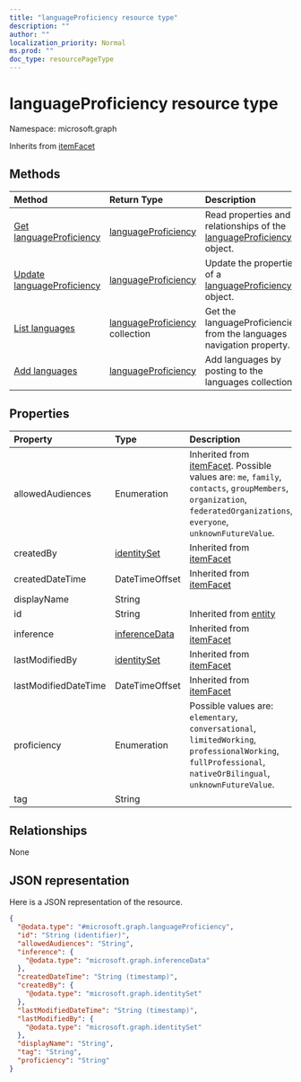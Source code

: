 ```yaml
---
title: "languageProficiency resource type"
description: ""
author: ""
localization_priority: Normal
ms.prod: ""
doc_type: resourcePageType
---
```


# languageProficiency resource type


Namespace: microsoft.graph




Inherits from [itemFacet](../resources/itemfacet.md)

## Methods
|Method|Return Type|Description|
|:---|:---|:---|
|[Get languageProficiency](../api/languageproficiency-get.md)|[languageProficiency](../resources/languageproficiency.md)|Read properties and relationships of the [languageProficiency](../resources/languageproficiency.md) object.|
|[Update languageProficiency](../api/languageproficiency-update.md)|[languageProficiency](../resources/languageproficiency.md)|Update the properties of a [languageProficiency](../resources/languageproficiency.md) object.|
|[List languages](../api/profile-list-languages.md)|[languageProficiency](../resources/languageproficiency.md) collection|Get the languageProficiencies from the languages navigation property.|
|[Add languages](../api/profile-post-languages.md)|[languageProficiency](../resources/languageproficiency.md)|Add languages by posting to the languages collection.|

## Properties
|Property|Type|Description|
|:---|:---|:---|
|allowedAudiences|Enumeration| Inherited from [itemFacet](../resources/itemfacet.md). Possible values are: `me`, `family`, `contacts`, `groupMembers`, `organization`, `federatedOrganizations`, `everyone`, `unknownFutureValue`.|
|createdBy|[identitySet](../resources/identityset.md)| Inherited from [itemFacet](../resources/itemfacet.md)|
|createdDateTime|DateTimeOffset| Inherited from [itemFacet](../resources/itemfacet.md)|
|displayName|String||
|id|String| Inherited from [entity](../resources/entity.md)|
|inference|[inferenceData](../resources/inferencedata.md)| Inherited from [itemFacet](../resources/itemfacet.md)|
|lastModifiedBy|[identitySet](../resources/identityset.md)| Inherited from [itemFacet](../resources/itemfacet.md)|
|lastModifiedDateTime|DateTimeOffset| Inherited from [itemFacet](../resources/itemfacet.md)|
|proficiency|Enumeration| Possible values are: `elementary`, `conversational`, `limitedWorking`, `professionalWorking`, `fullProfessional`, `nativeOrBilingual`, `unknownFutureValue`.|
|tag|String||

## Relationships
None

## JSON representation
Here is a JSON representation of the resource.
<!-- {
  "blockType": "resource",
  "keyProperty": "id",
  "@odata.type": "microsoft.graph.languageProficiency",
  "baseType": "microsoft.graph.itemFacet",
  "openType": false
}
-->
``` json
{
  "@odata.type": "#microsoft.graph.languageProficiency",
  "id": "String (identifier)",
  "allowedAudiences": "String",
  "inference": {
    "@odata.type": "microsoft.graph.inferenceData"
  },
  "createdDateTime": "String (timestamp)",
  "createdBy": {
    "@odata.type": "microsoft.graph.identitySet"
  },
  "lastModifiedDateTime": "String (timestamp)",
  "lastModifiedBy": {
    "@odata.type": "microsoft.graph.identitySet"
  },
  "displayName": "String",
  "tag": "String",
  "proficiency": "String"
}
```


